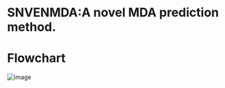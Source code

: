 # SNVENMDA:A novel MDA prediction method.
# Flowchart
![image](https://github.com/senliyang/SNVENMDA/blob/main/SNVENMDA.png)

